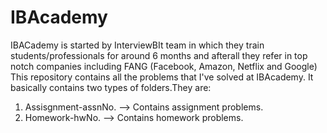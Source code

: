 # IBAcademy
IBACademy is started by InterviewBIt team in which they train students/professionals for around 6 months and afterall they refer in top notch companies including FANG (Facebook, Amazon, Netflix and Google)
This repository contains all the problems that I've solved at IBAcademy.
It basically contains two types of folders.They are:
1. Assisgnment-assnNo. --> Contains assignment problems.
2. Homework-hwNo. --> Contains homework problems.

